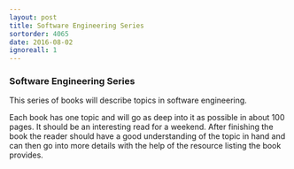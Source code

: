 ```yaml
---
layout: post
title: Software Engineering Series
sortorder: 4065
date: 2016-08-02
ignoreall: 1
---
```


### Software Engineering Series

This series of books will describe topics in software engineering.

Each book has one topic and will go as deep into it as possible in about 100 pages. It should be an interesting read for a weekend. After finishing the book the reader should have a good understanding of the topic in hand and can then go into more details with the help of the resource listing the book provides.
